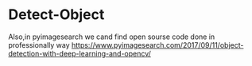 # Detect-Object
Also,in pyimagesearch we cand find open sourse code done in professionally way
https://www.pyimagesearch.com/2017/09/11/object-detection-with-deep-learning-and-opencv/
